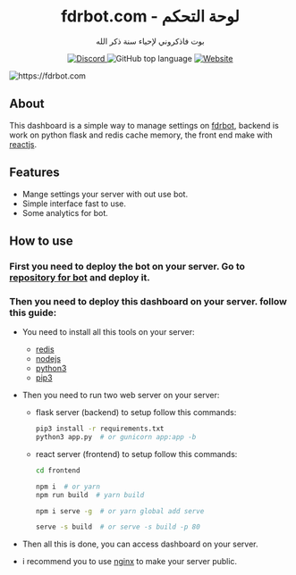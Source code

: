 <h1 align="center"> fdrbot.com - لوحة التحكم</h1>
<p align="center">
بوت فاذكروني لإحياء سنة ذكر الله
</p>

<p align="center">
<a href="https://discord.gg/VX5F54YNuy">
    <img alt="Discord" src="https://img.shields.io/discord/729526735749513267" />
</a> 
<img alt="GitHub top language" src="https://img.shields.io/github/languages/top/DwcTeam/fdrbot.com" /> 
<a href="https://fdrbot.com">
    <img alt="Website" src="https://img.shields.io/website?down_color=red&down_message=offline&up_color=green&up_message=online&url=https%3A%2F%2Ffdrbot.com" />
</a>
</p>

<img src="https://i.imgur.com/KqogJwW.png" alt="https://fdrbot.com">

## About
This dashboard is a simple way to manage settings on [fdrbot](https://github.com/DwcTeam/fdrbot), backend is work on python flask and redis cache memory, the front end make with [reactjs](https://reactjs.org).


## Features

- Mange settings your server with out use bot.
- Simple interface fast to use.
- Some analytics for bot.

## How to use

### First you need to deploy the bot on your server. Go to [repository for bot](https://github.com/DwcTeam/fdrbot) and deploy it.
### Then you need to deploy this dashboard on your server. follow this guide:
- You need to install all this tools on your server:
    - [redis](https://redis.io/)
    - [nodejs](https://nodejs.org/en/)
    - [python3](https://www.python.org/)
    - [pip3](https://pip.pypa.io/)

- Then you need to run two web server on your server:
    - flask server (backend) to setup follow this commands:
        ```bash
        pip3 install -r requirements.txt
        python3 app.py  # or gunicorn app:app -b
        ```
    - react server (frontend) to setup follow this commands:
        ```bash
        cd frontend

        npm i  # or yarn
        npm run build  # yarn build
        
        npm i serve -g  # or yarn global add serve

        serve -s build  # or serve -s build -p 80
        ```
- Then all this is done, you can access dashboard on your server.
- i recommend you to use [nginx](https://www.nginx.com/) to make your server public.

